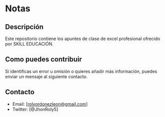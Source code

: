 # Notas

## Descripción
Este repositorio contiene los apuntes de clase de excel 
profesional ofrecido por SKILL EDUCACIÓN.

## Como puedes contribuir
Si identificas un error u omisión o quieres añadir más información, puedes
enviar un mensaje al siguiente contacto.

## Contacto
- Email: [rolyordonezleon@gmail.com]
- Twitter: [@JhonRoly5]
